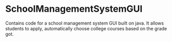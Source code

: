 # SchoolManagementSystemGUI
Contains code for a school management system GUI built on java. It allows students to apply, automatically choose college courses based on the grade got.
